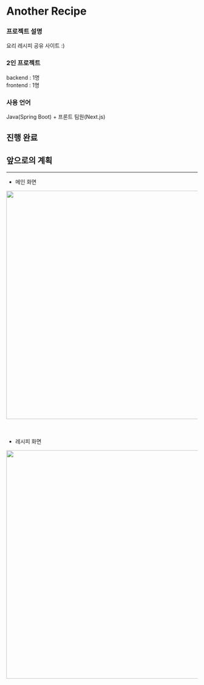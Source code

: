 # Another Recipe

### 프로젝트 설명
요리 레시피 공유 사이트 :)

### 2인 프로젝트
backend : 1명
<br>
frontend : 1명

### 사용 언어
Java(Spring Boot) + 프론트 팀원(Next.js)

## 진행 완료

## 앞으로의 계획

---

- 메인 화면
<img src="https://github.com/user-attachments/assets/2eaa7e52-4e11-4438-89e5-00316022927f" width="600" height="600" />

<br>
<br>
<br>

- 레시피 화면
<img src="https://github.com/user-attachments/assets/d8aafc50-3639-49ff-b5f6-ed625f981823" width="600" height="600" />
